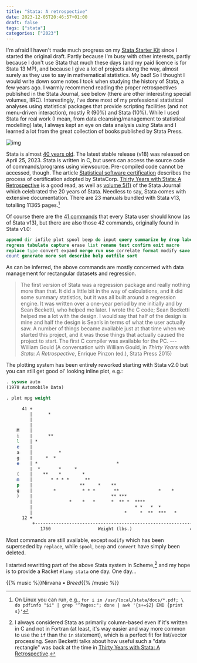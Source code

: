 ```yaml
---
title: "Stata: A retrospective"
date: 2023-12-05T20:46:57+01:00
draft: false
tags: ["stata"]
categories: ["2023"]
---
```


I'm afraid I haven't made much progress on my [Stata Starter Kit][0] since I started the original draft. Partly because I'm busy with other interests, partly because I don't use Stata that much these days (and my paid licence is for Stata 13 MP), and because I give a lot of projects along the way, almost surely as they use to say in mathematical statistics. My bad! So I thought I would write down some notes I took when studying the history of Stata, a few years ago. I warmly recommend reading the proper retrospectives published in the Stata Journal, see below (there are other interesting special volumes, IIRC). Interestingly, I've done most of my professional statistical analyses using statistical packages that provide scripting facilities (and not menu-driven interaction), mostly R (90%) and Stata (10%). While I used Stata for real work (I mean, from data cleansing/management to statistical modelling) late, I always kept an eye on data analysis _using_ Stata and I learned a lot from the great collection of books published by Stata Press.

![img](/img/IMG_3355.JPG)

Stata is almost [40 years old][1]. The latest stable release (v18) was released on April 25, 2023. Stata is written in C, but users can access the source code of commands/programs using viewsource. Pre-compiled code cannot be accessed, though. The article [Statistical software certification][2] describes the process of certification adopted by StataCorp. [Thirty Years with Stata: A Retrospective][3] is a good read, as well as [volume 5(1)][4] of the Stata Journal which celebrated the 20 years of Stata. Needless to say, Stata comes with extensive documentation. There are 23 manuals bundled with Stata v13, totalling 11365 pages.[^1]

Of course there are the [41 commands][5] that every Stata user should know (as of Stata v13), but there are also those 42 commands, originally found in Stata v1.0:

```stata
append dir infile plot spool beep do input query summarize by drop label
regress tabulate capture erase list rename test confirm exit macro
replace type convert expand merge run use correlate format modify save
count generate more set describe help outfile sort
```

As can be inferred, the above commands are mostly concerned with data management for rectangular datasets and regression.

> The first version of Stata was a regression package and really nothing more than that. It did a little bit in the way of calculations, and it did some summary statistics, but it was all built around a regression engine. It was written over a one-year period by me initially and by Sean Becketti, who helped me later. I wrote the C code; Sean Becketti helped me a lot with the design. I would say that half of the design is mine and half the design is Sean’s in terms of what the user actually saw. A number of things became available just at that time when we started this project, and it was those things that actually caused the project to start. The first C compiler was available for the PC.
> --- William Gould (A conversation with William Gould, in _Thirty Years with Stata: A Retrospective_, Enrique Pinzon (ed.), Stata Press 2015)

The plotting system has been entirely reworked starting with Stata v2.0 but you can still get good ol' looking inline plot, e.g.:

```stata
. sysuse auto
(1978 Automobile Data)

. plot mpg weight

      41 +
         |      *
         |
         |
    M    |
    i    |      **
    l    | *
    e    |
    a    |          *
    g    |     *  *
    e    | *                              *
         |  *       *     *
    (    |    **    *        *
    m    |       * * * *      **
    p    |                  **     *    **
    g    |        *          * * *       **               *    *
    )    |                              ** ***
         |              *    *   *      *  ** *  ****
         |                                       * *   *  *
         |                                   *     *  **  ***   *
      12 +                                                              *  *
          +----------------------------------------------------------------+
             1760                  Weight (lbs.)                      4840
```


Most commands are still available, except `modify` which has been superseded by `replace`, while `spool`, `beep` and `convert` have simply been deleted.

I started rewritting part of the above Stata system in Scheme,[^2] and my hope is to provide a Racket `#lang stata` one day. One day...

[0]: https://aliquote.org/articles/stata-sk/
[1]: https://www.stata.com/support/faqs/resources/history-of-stata/
[2]: https://www.stata-journal.com/article.html?article=pr0001
[3]: https://www.stata.com/bookstore/thirty-years-with-stata/
[4]: https://www.stata-journal.com/sj5-1.html
[5]: https://www.stata.com/manuals13/u27.pdf

[^1]: On Linux you can run, e.g., `for i in /usr/local/stata/docs/*.pdf; \ do pdfinfo "$i" | grep "^Pages:"; done | awk '{s+=$2} END {print s}'`
[^2]: I always considered Stata as primarily column-based even if it's written in C and not in Fortran (at least, it's way easier and way more common to use the `if` than the `in` statement), which is a perfect fit for list/vector processing. Sean Becketti talks about how useful such a "data rectangle" was back at the time in [Thirty Years with Stata: A Retrospective][3].

{{% music %}}Nirvana • _Breed_{{% /music %}}
